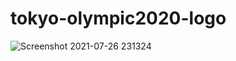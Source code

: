 # tokyo-olympic2020-logo
![Screenshot 2021-07-26 231324](https://user-images.githubusercontent.com/40804626/127034707-70cde7c3-44e7-4a2c-9657-f998c19c790d.png)
